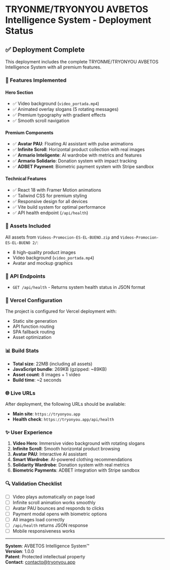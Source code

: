 # TRYONME/TRYONYOU AVBETOS Intelligence System - Deployment Status

## ✅ Deployment Complete

This deployment includes the complete TRYONME/TRYONYOU AVBETOS Intelligence System with all premium features.

### 🎯 Features Implemented

#### Hero Section
- ✅ Video background (`video_portada.mp4`)
- ✅ Animated overlay slogans (5 rotating messages)
- ✅ Premium typography with gradient effects
- ✅ Smooth scroll navigation

#### Premium Components
- ✅ **Avatar PAU**: Floating AI assistant with pulse animations
- ✅ **Infinite Scroll**: Horizontal product collection with real images
- ✅ **Armario Inteligente**: AI wardrobe with metrics and features
- ✅ **Armario Solidario**: Donation system with impact tracking
- ✅ **ADBET Payment**: Biometric payment system with Stripe sandbox

#### Technical Features
- ✅ React 18 with Framer Motion animations
- ✅ Tailwind CSS for premium styling
- ✅ Responsive design for all devices
- ✅ Vite build system for optimal performance
- ✅ API health endpoint (`/api/health`)

### 📁 Assets Included

All assets from `Videos-Promocion-ES-EL-BUENO.zip` and `Videos-Promocion-ES-EL-BUENO 2/`:
- 8 high-quality product images
- Video background (`video_portada.mp4`)
- Avatar and mockup graphics

### 🔧 API Endpoints

- `GET /api/health` - Returns system health status in JSON format

### 🚀 Vercel Configuration

The project is configured for Vercel deployment with:
- Static site generation
- API function routing
- SPA fallback routing
- Asset optimization

### 📊 Build Stats

- **Total size**: 22MB (including all assets)
- **JavaScript bundle**: 269KB (gzipped: ~89KB)
- **Asset count**: 8 images + 1 video
- **Build time**: ~2 seconds

### 🌐 Live URLs

After deployment, the following URLs should be available:
- **Main site**: `https://tryonyou.app`
- **Health check**: `https://tryonyou.app/api/health`

### ✨ User Experience

1. **Video Hero**: Immersive video background with rotating slogans
2. **Infinite Scroll**: Smooth horizontal product browsing
3. **Avatar PAU**: Interactive AI assistant
4. **Smart Wardrobe**: AI-powered clothing recommendations
5. **Solidarity Wardrobe**: Donation system with real metrics
6. **Biometric Payments**: ADBET integration with Stripe sandbox

### 🔍 Validation Checklist

- [ ] Video plays automatically on page load
- [ ] Infinite scroll animation works smoothly
- [ ] Avatar PAU bounces and responds to clicks
- [ ] Payment modal opens with biometric options
- [ ] All images load correctly
- [ ] `/api/health` returns JSON response
- [ ] Mobile responsiveness works

---

**System**: AVBETOS Intelligence System™  
**Version**: 1.0.0  
**Patent**: Protected intellectual property  
**Contact**: contacto@tryonyou.app